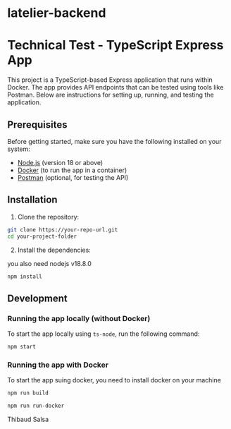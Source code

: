 # latelier-backend

# Technical Test - TypeScript Express App

This project is a TypeScript-based Express application that runs within Docker. The app provides API endpoints that can be tested using tools like Postman. Below are instructions for setting up, running, and testing the application.

## Prerequisites

Before getting started, make sure you have the following installed on your system:

- [Node.js](https://nodejs.org/) (version 18 or above)
- [Docker](https://www.docker.com/get-started) (to run the app in a container)
- [Postman](https://www.postman.com/) (optional, for testing the API)

## Installation

1. Clone the repository:

```bash
git clone https://your-repo-url.git
cd your-project-folder
```

2. Install the dependencies:

you also need nodejs v18.8.0
```bash
npm install
```

## Development

### Running the app locally (without Docker)

To start the app locally using `ts-node`, run the following command:

```bash
npm start
```

 ### Running the app with Docker

To start the app suing docker, you need to install docker on your machine

```bash
npm run build
```

```bash
npm run run-docker
```


Thibaud Salsa